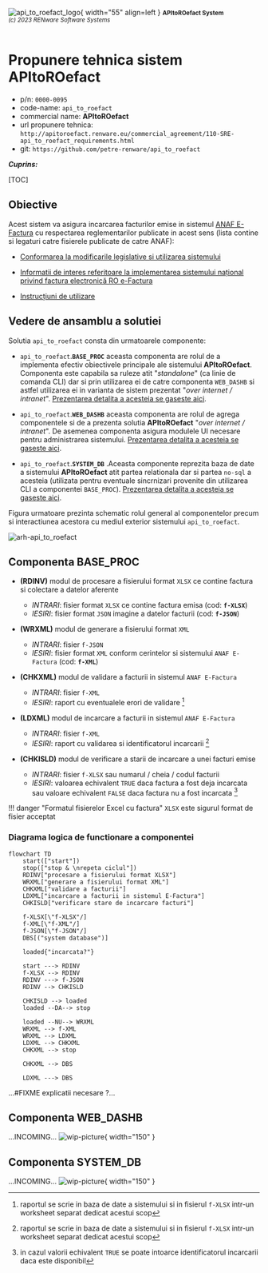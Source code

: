 ![api_to_roefact_logo](../pictures/api_to_roefact_logo.png){ width="55" align=left }
<small markdown="1">**APItoROefact System**<br>
*(c) 2023 RENware Software Systems*
</small><br><br>




# Propunere tehnica sistem APItoROefact

* p/n: `0000-0095`
* code-name: `api_to_roefact`
* commercial name: **APItoROefact**
* url propunere tehnica: `http://apitoroefact.renware.eu/commercial_agreement/110-SRE-api_to_roefact_requirements.html`
* git: `https://github.com/petre-renware/api_to_roefact`

***Cuprins:***

[TOC]




## Obiective

Acest sistem va asigura incarcarea facturilor emise in sistemul [ANAF E-Factura](https://www.anaf.ro/anaf/internet/ANAF/despre_anaf/strategii_anaf/proiecte_digitalizare/e.factura) cu respectarea reglementarilor publicate in acest sens (lista contine si legaturi catre fisierele publicate de catre ANAF):

* [Conformarea la modificarile legislative si utilizarea sistemului](https://static.anaf.ro/static/10/Anaf/Informatii_R/Informatii_modificare_CIUS_RO.pdf)

* [Informatii de interes referitoare la implementarea sistemului național privind factura electronică RO e-Factura](https://static.anaf.ro/static/10/Anaf/Informatii_R/Comunicat_e-factura_aprilie2022_v2_050422.pdf)

* [Instrucțiuni de utilizare](https://static.anaf.ro/static/10/Anaf/Informatii_R/API/Oauth_procedura_inregistrare_aplicatii_portal_ANAF.pdf)











## Vedere de ansamblu a solutiei

Solutia `api_to_roefact` consta din urmatoarele componente:

* `api_to_roefact`.**`BASE_PROC`** aceasta componenta are rolul de a implementa efectiv obiectivele principale ale sistemului **APItoROefact**. Componenta este capabila sa ruleze atit "_standalone_" (ca linie de comanda CLI) dar si prin utilizarea ei de catre componenta `WEB_DASHB` si astfel utilizarea ei in varianta de sistem prezentat "_over internet / intranet_". [Prezentarea detalita a acesteia se gaseste aici](#componenta-base_proc).

* `api_to_roefact`.**`WEB_DASHB`** aceasta componenta are rolul de agrega componentele si de a prezenta solutia **APItoROefact** "_over internet / intranet_". De asemenea componenta asigura modulele UI necesare pentru administrarea sistemului. [Prezentarea detalita a acesteia se gaseste aici](#componenta-web_dashb).

* `api_to_roefact`.**`SYSTEM_DB`** .Aceasta componente reprezita baza de date a sistemului **APItoROefact** atit partea relationala dar si partea `no-sql` a acesteia (utilizata pentru eventuale sincrnizari provenite din utilizarea CLI a componentei `BASE_PROC`). [Prezentarea detalita a acesteia se gaseste aici](#componenta-system_db).


Figura urmatoare prezinta schematic rolul general al componentelor precum si interactiunea acestora cu mediul exterior sistemului `api_to_roefact`.

![arh-api_to_roefact](../pictures/api_to_roefact_architecture.png)








## Componenta BASE_PROC

* **(RDINV)** modul de procesare a fisierului format `XLSX` ce contine factura si colectare a datelor aferente
    * _INTRARI_: fisier format `XLSX` ce contine factura emisa (cod: **`f-XLSX`**)
    * _IESIRI_: fisier format `JSON` imagine a datelor facturii (cod: **`f-JSON`**)

* **(WRXML)** modul de generare a fisierului format `XML`
    * _INTRARI_: fisier `f-JSON`
    * _IESIRI_: fisier format `XML` conform cerintelor si sistemului `ANAF E-Factura` (cod: **`f-XML`**)

* **(CHKXML)** modul de validare a facturii in sistemul `ANAF E-Factura`
    * _INTRARI_: fisier `f-XML`
    * _IESIRI_: raport cu eventualele erori de validare [^1]

* **(LDXML)** modul de incarcare a facturii in sistemul `ANAF E-Factura`
    * _INTRARI_: fisier `f-XML`
    * _IESIRI_: raport cu validarea si identificatorul incarcarii [^1]

* **(CHKISLD)** modul de verificare a starii de incarcare a unei facturi emise
    * _INTRARI_: fisier `f-XLSX` sau numarul / cheia / codul facturii
    * _IESIRI_: valoarea echivalent `TRUE` daca factura a fost deja incarcata sau valoare echivalent `FALSE` daca factura nu a fost incarcata [^2]


!!! danger "Formatul fisierelor Excel cu factura"
    `XLSX` este sigurul format de fisier acceptat


### Diagrama logica de functionare a componentei

``` mermaid
flowchart TD
    start(["start"])
    stop(["stop & \nrepeta ciclul"])
    RDINV["procesare a fisierului format XLSX"]
    WRXML["generare a fisierului format XML"]
    CHKXML["validare a facturii"]
    LDXML["incarcare a facturii in sistemul E-Factura"]
    CHKISLD["verificare stare de incarcare facturi"]

    f-XLSX[\"f-XLSX"/]
    f-XML[\"f-XML"/]
    f-JSON[\"f-JSON"/]
    DBS[("system database")]

    loaded{"incarcata?"}

    start ---> RDINV
    f-XLSX --> RDINV
    RDINV ---> f-JSON
    RDINV --> CHKISLD

    CHKISLD --> loaded
    loaded --DA--> stop

    loaded --NU--> WRXML
    WRXML --> f-XML
    WRXML --> LDXML
    LDXML --> CHKXML
    CHKXML --> stop

    CHKXML --> DBS

    LDXML ---> DBS
```

...#FIXME explicatii necesare ?...<!--#TODO -->











## Componenta WEB_DASHB<!--#TODO -->

...INCOMING... ![wip-picture](../pictures/under_maintenance.png){ width="150" } <!--#TODO -->




## Componenta SYSTEM_DB<!--#TODO -->

...INCOMING... ![wip-picture](../pictures/under_maintenance.png){ width="150" } <!--#TODO -->












<!-- #NOTE note generale / footnotes -->

[^1]: raportul se scrie in baza de date a sistemului si in fisierul `f-XLSX` intr-un worksheet separat dedicat acestui scop

[^2]: in cazul valorii echivalent `TRUE` se poate intoarce identificatorul incarcarii daca este disponibil



